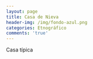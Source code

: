 ```yaml
---
layout: page
title: Casa de Nieva
header-img: /img/fondo-azul.png
categories: Etnográfico
comments: 'true'
---
```



Casa típica

<div class="photos">
</div>
